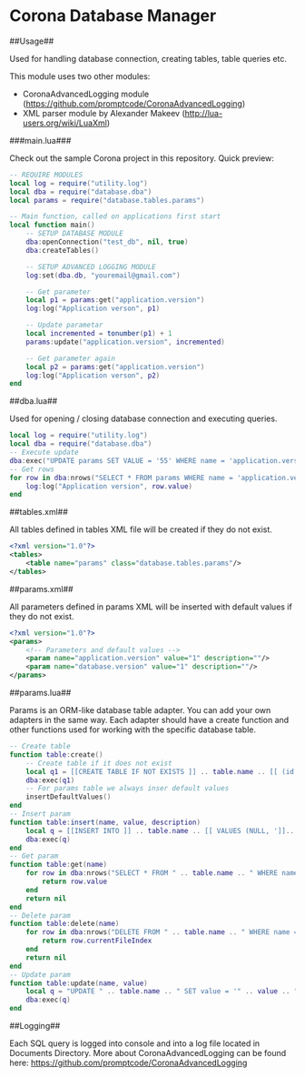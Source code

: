 Corona Database Manager
=====================

##Usage##

Used for handling database connection, creating tables, table queries etc.

This module uses two other modules: 
* CoronaAdvancedLogging module (https://github.com/promptcode/CoronaAdvancedLogging)
* XML parser module by Alexander Makeev (http://lua-users.org/wiki/LuaXml)

###main.lua###

Check out the sample Corona project in this repository. Quick preview:

```lua
-- REQUIRE MODULES
local log = require("utility.log")
local dba = require("database.dba")
local params = require("database.tables.params")

-- Main function, called on applications first start
local function main()
	-- SETUP DATABASE MODULE
	dba:openConnection("test_db", nil, true) 
	dba:createTables()

	-- SETUP ADVANCED LOGGING MODULE
	log:set(dba.db, "youremail@gmail.com")

	-- Get parameter
	local p1 = params:get("application.version")
	log:log("Application verson", p1)

	-- Update parametar
	local incremented = tonumber(p1) + 1
	params:update("application.version", incremented)	

	-- Get parameter again
	local p2 = params:get("application.version")
	log:log("Application verson", p2)	
end
```

##dba.lua##

Used for opening / closing database connection and executing queries.

```lua
local log = require("utility.log")
local dba = require("database.dba")
-- Execute update
dba:exec("UPDATE params SET VALUE = '55' WHERE name = 'application.version'")
-- Get rows
for row in dba:nrows("SELECT * FROM params WHERE name = 'application.version'") do
	log:log("Application version", row.value)
end
```

##tables.xml##

All tables defined in tables XML file will be created if they do not exist.

```xml
<?xml version="1.0"?>
<tables>
	<table name="params" class="database.tables.params"/>
</tables>
```

##params.xml##

All parameters defined in params XML will be inserted with default values if they do not exist.

```xml
<?xml version="1.0"?>
<params>
	<!-- Parameters and default values -->
	<param name="application.version" value="1" description=""/>
	<param name="database.version" value="1" description=""/>
</params>
```

##params.lua##

Params is an ORM-like database table adapter. You can add your own adapters in the same way. Each adapter should have a create function and other functions used for working with the specific database table.

```lua
-- Create table
function table:create()
	-- Create table if it does not exist
	local q1 = [[CREATE TABLE IF NOT EXISTS ]] .. table.name .. [[ (id INTEGER PRIMARY KEY autoincrement, name, value, description);]]
	dba:exec(q1)
	-- For params table we always inser default values
	insertDefaultValues()
end
-- Insert param
function table:insert(name, value, description)
	local q = [[INSERT INTO ]] .. table.name .. [[ VALUES (NULL, ']].. name .. [[', ']].. value .. [[', ']].. description .. [[');]]
	dba:exec(q)
end
-- Get param
function table:get(name)
	for row in dba:nrows("SELECT * FROM " .. table.name .. " WHERE name = '" .. name .. "'") do
		return row.value
	end
	return nil
end
-- Delete param
function table:delete(name)
	for row in dba:nrows("DELETE FROM " .. table.name .. " WHERE name = '" .. name .. "'") do
		return row.currentFileIndex
	end
	return nil
end
-- Update param
function table:update(name, value)
	local q = "UPDATE " .. table.name .. " SET value = '" .. value .. "' WHERE name = '" .. name .. "'"
	dba:exec(q)
end
```

##Logging##

Each SQL query is logged into console and into a log file located in Documents Directory.
More about CoronaAdvancedLogging can be found here: https://github.com/promptcode/CoronaAdvancedLogging


